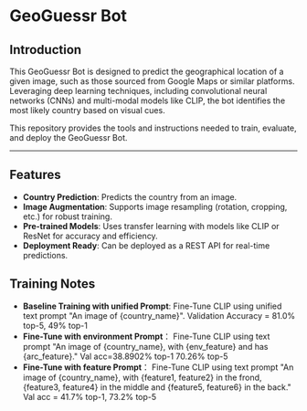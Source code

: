 # GeoGuessr Bot

## **Introduction**
This GeoGuessr Bot is designed to predict the geographical location of a given image, such as those sourced from Google Maps or similar platforms. Leveraging deep learning techniques, including convolutional neural networks (CNNs) and multi-modal models like CLIP, the bot identifies the most likely country based on visual cues.

This repository provides the tools and instructions needed to train, evaluate, and deploy the GeoGuessr Bot.

---

## **Features**
- **Country Prediction**: Predicts the country from an image.
- **Image Augmentation**: Supports image resampling (rotation, cropping, etc.) for robust training.
- **Pre-trained Models**: Uses transfer learning with models like CLIP or ResNet for accuracy and efficiency.
- **Deployment Ready**: Can be deployed as a REST API for real-time predictions.


## Training Notes
- **Baseline Training with unified Prompt**: Fine-Tune CLIP using unified text prompt "An image of {country_name}". Validation Accuracy = 81.0% top-5, 49% top-1
- **Fine-Tune with environment Prompt**： Fine-Tune CLIP using text prompt "An image of {country_name}, with {env_feature} and has {arc_feature}." Val acc=38.8902% top-1 70.26% top-5
- **Fine-Tune with feature Prompt**： Fine-Tune CLIP using text prompt "An image of {country_name}, with {feature1, feature2} in the frond, {feature3, feature4} in the middle and {feature5, feature6} in the back." Val acc = 41.7% top-1, 73.2% top-5
